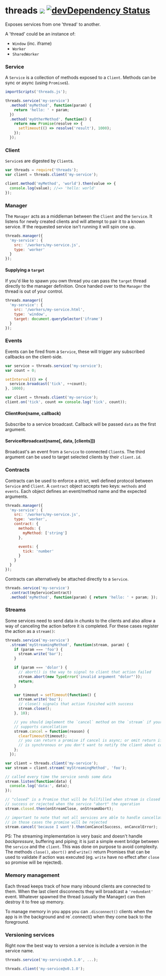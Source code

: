 # threads [![](https://travis-ci.org/gaia-components/threads.svg)](https://travis-ci.org/gaia-components/threads) [![devDependency Status](https://david-dm.org/gaia-components/threads/dev-status.svg)](https://david-dm.org/gaia-components/threads#info=devDependencies)

Exposes services from one 'thread' to another.

A 'thread' could be an instance of:

- `Window` (inc. iframe)
- `Worker`
- `SharedWorker`

### Service

A `Service` is a collection of methods exposed to a `Client`. Methods can be sync or async (using `Promise`s).

```js
importScripts('threads.js');

threads.service('my-service')
  .method('myMethod', function(param) {
    return 'hello: ' + param;
  })
  .method('myOtherMethod', function() {
    return new Promise(resolve => {
      setTimeout(() => resolve('result'), 1000);
    });
  });
```

### Client

`Service`s are digested by `Client`s.

```js
var threads = require('threads');
var client = threads.client('my-service');

client.method('myMethod', 'world').then(value => {
  console.log(value); //=> 'hello: world'
});
```

### Manager

The `Manager` acts as a middleman between the `Client` and the `Service`. It listens for newly created clients and will attempt to pair it to a known service. If the requested service isn't running it will spin one up.

```js
threads.manager({
  'my-service': {
    src: '/workers/my-service.js',
    type: 'worker'
  }
});
```

#### Supplying a `target`

If you'd like to spawn you own thread you can pass the `target` thread directly to the manager definition. Once handed over to the `Manager` the thread is out of your control.

```js
threads.manager({
  'my-service': {
    src: '/workers/my-service.html',
    type: 'window',
    target: document.querySelector('iframe')
  }
});
```

### Events

Events can be fired from a `Service`, these will trigger any subscribed callbacks on the client-side.

```js
var service = threads.service('my-service');
var count = 0;

setInterval(() => {
  service.broadcast('tick', ++count);
}, 1000);
```

```js
var client = threads.client('my-service');
client.on('tick', count => console.log('tick', count));
```

#### Client#on(name, callback)

Subscribe to a service broadcast. Callback will be passed `data` as the first argument.

#### Service#broadcast(name[, data, [clients]])

Broadcast's an event from a `Service` to connected `Client`s. The third argument can be used to target selected clients by their `client.id`.

### Contracts

Contracts can be used to enforce a strict, well defined protocol between `Service` and `Client`. A `contract` object accepts two keys: `methods` and `events`. Each object defines an event/method name and the expected arguments.

```js
threads.manager({
  'my-service': {
    src: '/workers/my-service.js',
    type: 'worker',
    contract: {
      methods: {
        myMethod: ['string']
      },

      events: {
        tick: 'number'
      }
    }
  }
});
```

Contracts can alternatively be attached directly to a `Service`.

```js
threads.service('my-service')
  .contract(myServiceContract)
  .method('myMethod', function(param) { return 'hello: ' + param; });
```

### Streams

Some services need to send data in *chunks* to the clients and also allow
a way of canceling the action before it is completed. For these cases register
the action as a `stream()`:

```js
threads.service('my-service')
  .stream('myStreamingMethod', function(stream, param) {
    if (param === 'foo') {
      stream.write('bar');
    }

    if (param === 'dolor') {
      // abort() is the way to signal to client that action failed
      stream.abort(new TypeError('invalid argument "dolor"'));
      return;
    }

    var timeout = setTimeout(function() {
      stream.write('baz');
      // close() signals that action finished with success
      stream.close();
    }, 10);

    // you should implement the `cancel` method on the `stream` if your service
    // supports cancellation
    stream.cancel = function(reason) {
      clearTimeout(timeout);
      // you can return a promise if cancel is async; or omit return if action
      // is synchronous or you don't want to notify the client about completion
    };
  });
```

```js
var client = threads.client('my-service');
var stream = client.stream('myStreamingMethod', 'foo');

// called every time the service sends some data
stream.listen(function(data) {
  console.log('data:', data);
});

// "closed" is a Promise that will be fullfilled when stream is closed with
// success or rejected when the service "abort" the operation
stream.closed.then(onStreamClose, onStreamAbort);

// important to note that not all services are able to handle cancellation
// in those cases the promise will be rejected
stream.cancel('because I want').then(onCancelSuccess, onCancelError);
```

PS: The streaming implementation is very basic and doesn't handle
*backpressure*, buffering and piping; it is just a simple event bridge between
the `service` and the `client`. This was done on purpose to avoid complexity.
The methods `close()`, `abort()` and `write()` return Promises that can be used
to validate if action was executed (eg. `write` have no effect after `close` so
promise will be rejected).

### Memory management

Each thread keeps track of how many inbound clients are connected to them. When the last client disconnects they will broadcast a `'redundant'` event. Whatever spawned the thread (usually the Manager) can then destroy it to free up memory.

To manage memory in you apps you can `.disconnect()` clients when the app is in the background and re`.connect() when they come back to the foreground.

### Versioning services

Right now the best way to version a service is include a version in the service name.

```js
threads.service('my-service@v0.1.0', ...);
```

```js
threads.client('my-service@v0.1.0');
```
